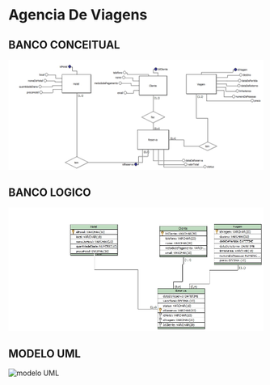 # Agencia De Viagens
## BANCO CONCEITUAL
![banco de dados conceitual](https://github.com/joicecarol/projeto02AgenciaViagens/blob/main/agenciaViagensBancodeDados/modeloconceitualatualizado.jpg)
## BANCO LOGICO
![banco de dados logico](https://github.com/joicecarol/projeto02AgenciaViagens/blob/main/agenciaViagensBancodeDados/modelologicoatualizado.jpg)
## MODELO UML
![modelo UML]()